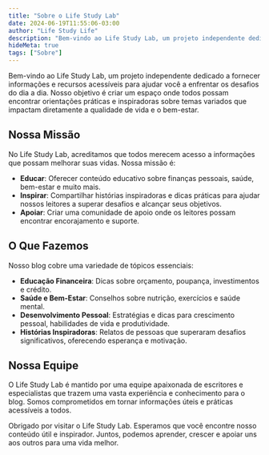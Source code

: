 ```yaml
---
title: "Sobre o Life Study Lab"
date: 2024-06-19T11:55:06-03:00
author: "Life Study Life"
description: "Bem-vindo ao Life Study Lab, um projeto independente dedicado a fornecer informações e recursos acessíveis para ajudar você a enfrentar os desafios do dia a dia. Nosso objetivo é criar um espaço onde todos possam encontrar orientações práticas e inspiradoras sobre temas variados que impactam diretamente a qualidade de vida e o bem-estar."
hideMeta: true
tags: ["Sobre"]
---
```


Bem-vindo ao Life Study Lab, um projeto independente dedicado a fornecer informações e recursos acessíveis para ajudar você a enfrentar os desafios do dia a dia. Nosso objetivo é criar um espaço onde todos possam encontrar orientações práticas e inspiradoras sobre temas variados que impactam diretamente a qualidade de vida e o bem-estar.

## Nossa Missão

No Life Study Lab, acreditamos que todos merecem acesso a informações que possam melhorar suas vidas. Nossa missão é:

- **Educar**: Oferecer conteúdo educativo sobre finanças pessoais, saúde, bem-estar e muito mais.
- **Inspirar**: Compartilhar histórias inspiradoras e dicas práticas para ajudar nossos leitores a superar desafios e alcançar seus objetivos.
- **Apoiar**: Criar uma comunidade de apoio onde os leitores possam encontrar encorajamento e suporte.

## O Que Fazemos

Nosso blog cobre uma variedade de tópicos essenciais:

- **Educação Financeira**: Dicas sobre orçamento, poupança, investimentos e crédito.
- **Saúde e Bem-Estar**: Conselhos sobre nutrição, exercícios e saúde mental.
- **Desenvolvimento Pessoal**: Estratégias e dicas para crescimento pessoal, habilidades de vida e produtividade.
- **Histórias Inspiradoras**: Relatos de pessoas que superaram desafios significativos, oferecendo esperança e motivação.

## Nossa Equipe

O Life Study Lab é mantido por uma equipe apaixonada de escritores e especialistas que trazem uma vasta experiência e conhecimento para o blog. Somos comprometidos em tornar informações úteis e práticas acessíveis a todos.

Obrigado por visitar o Life Study Lab. Esperamos que você encontre nosso conteúdo útil e inspirador. Juntos, podemos aprender, crescer e apoiar uns aos outros para uma vida melhor.